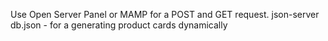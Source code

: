 Use Open Server Panel or MAMP for a POST and GET request. 
json-server db.json - for a generating product cards dynamically
